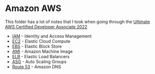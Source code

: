 # Amazon AWS

This folder has a lot of notes that I took when going through the [Ultimate AWS Certified Developer Associate 2022](https://www.udemy.com/course/aws-certified-developer-associate-dva-c01/)

- [IAM](IAM.md) - Identity and Access Management
- [EC2](EC2.md) - Elastic Cloud Compute
- [EBS](EBS.md) - Elastic Block Store
- [AMI](AMI.md) - Amazon Machine Image
- [ELB](ELB.md) - Elastic Load Balancers
- [ASG](ASG.md) - Auto Scaling Groups
- [Route 53](Route53.md) - Amazon DNS
